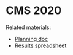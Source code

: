 # CMS 2020

Related materials:

- [Planning doc](https://docs.google.com/document/d/1XL87z5MOk7QDLhpFsaMWT3DaIXdOQV32qs57noGwDVQ/edit?usp=sharing)
- [Results spreadsheet](https://docs.google.com/spreadsheets/d/1vTf459CcCbBuYeGvgo-RSidppR62SfM-VTkW-dfS3K4/edit?usp=sharing)
